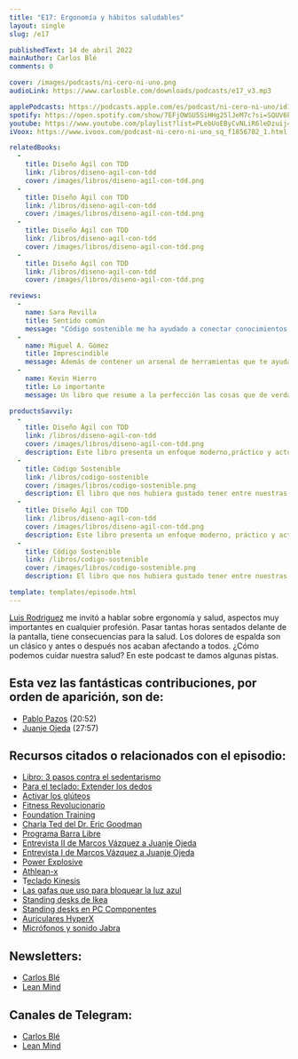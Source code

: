 ```yaml
---
title: "E17: Ergonomía y hábitos saludables"
layout: single
slug: /e17

publishedText: 14 de abril 2022
mainAuthor: Carlos Blé
comments: 0

cover: /images/podcasts/ni-cero-ni-uno.png
audioLink: https://www.carlosble.com/downloads/podcasts/e17_v3.mp3

applePodcasts: https://podcasts.apple.com/es/podcast/ni-cero-ni-uno/id1494641496
spotify: https://open.spotify.com/show/7EFjOWSU5SiHHg25lJeM7c?si=SQUV6kwuTl-dUN4t3QusqA&nd=1
youtube: https://www.youtube.com/playlist?list=PLebUoEByCvNLiR6leDzuij4C0PrjX-0Uq
iVoox: https://www.ivoox.com/podcast-ni-cero-ni-uno_sq_f1856702_1.html

relatedBooks:
  -
    title: Diseño Ágil con TDD
    link: /libros/diseno-agil-con-tdd
    cover: /images/libros/diseno-agil-con-tdd.png
  -
    title: Diseño Ágil con TDD
    link: /libros/diseno-agil-con-tdd
    cover: /images/libros/diseno-agil-con-tdd.png
  -
    title: Diseño Ágil con TDD
    link: /libros/diseno-agil-con-tdd
    cover: /images/libros/diseno-agil-con-tdd.png
  -
    title: Diseño Ágil con TDD
    link: /libros/diseno-agil-con-tdd
    cover: /images/libros/diseno-agil-con-tdd.png

reviews:
  -
    name: Sara Revilla
    title: Sentido común
    message: "Código sostenible me ha ayudado a conectar conocimientos que ni siquiera sabía que tenía. Carlos Blé explica y justifica los conceptos del código sostenible de tal manera que se convierten en sentido común."
  -
    name: Miguel A. Gómez
    title: Imprescindible
    message: Además de contener un arsenal de herramientas que te ayudaran a mejorar tu técnica como developer, es muy ameno. El mejor libro de programación en español que podrás encontrar.
  -
    name: Kevin Hierro
    title: Lo importante
    message: Un libro que resume a la perfección las cosas que de verdad aportan y se aplican en el día a día

productsSavvily:
  -
    title: Diseño Ágil con TDD
    link: /libros/diseno-agil-con-tdd
    cover: /images/libros/diseno-agil-con-tdd.png
    description: Este libro presenta un enfoque moderno,práctico y actualizado de TDD, con diferentes lenguajes de programación, apto para cualquier persona que desarrolle software.
  -
    title: Código Sostenible
    link: /libros/codigo-sostenible
    cover: /images/libros/codigo-sostenible.png
    description: El libro que nos hubiera gustado tener entre nuestras manos cuando estábamos aprendiendo a programar.
  -
    title: Diseño Ágil con TDD
    link: /libros/diseno-agil-con-tdd
    cover: /images/libros/diseno-agil-con-tdd.png
    description: Este libro presenta un enfoque moderno, práctico y actualizado de TDD, con diferentes lenguajes de programación, apto para cualquier persona que desarrolle software.
  -
    title: Código Sostenible
    link: /libros/codigo-sostenible
    cover: /images/libros/codigo-sostenible.png
    description: El libro que nos hubiera gustado tener entre nuestras manos cuando estábamos aprendiendo a programar.

template: templates/episode.html
---
```


[Luis Rodriguez](https://www.linkedin.com/in/luis-gabriel-rodr%C3%ADguez-alejos-8ba69237/) me invitó a hablar sobre ergonomía y salud, aspectos muy importantes en cualquier profesión. Pasar tantas horas sentados delante de la pantalla, tiene consecuencias para la salud. Los dolores de espalda son un clásico y antes o después nos acaban afectando a todos. ¿Cómo podemos cuidar nuestra salud? En este podcast te damos algunas pistas. 

## Esta vez las fantásticas contribuciones, por orden de aparición, son de:

* [Pablo Pazos](https://www.linkedin.com/in/pablopr) (20:52)
* [Juanje Ojeda](https://juanjeojeda.com/info/) (27:57)

## Recursos citados o relacionados con el episodio:

* [Libro: 3 pasos contra el sedentarismo](https://www.amazon.es/pasos-contra-sedentarismo-PR%C3%81CTICA/dp/8491875069)
* [Para el teclado: Extender los dedos](https://juanjeojeda.com/extender-los-dedos/)
* [Activar los glúteos](https://juanjeojeda.com/gluteos-activos/)
* [Fitness Revolucionario](https://www.fitnessrevolucionario.com/)
* [Foundation Training](https://www.foundationtraining.com/)
* [Charla Ted del Dr. Eric Goodman](https://www.youtube.com/watch?v=BZcZenvWBlg)
* [Programa Barra Libre](https://www.fitnessrevolucionario.com/programas/barra-libre/)
* [Entrevista II de Marcos Vázquez a Juanje Ojeda](https://www.fitnessrevolucionario.com/2020/05/28/220-tres-pasos-contra-el-sedentarismo-juanje-ojeda/)
* [Entrevista I de Marcos Vázquez a Juanje Ojeda](https://www.fitnessrevolucionario.com/2017/09/21/salir-del-sedentarismo-juanje-ojeda/)
* [Power Explosive](https://www.youtube.com/channel/UCQoN9oXyVuGcQWLlfcNDRgQ)
* [Athlean-x](https://www.youtube.com/channel/UCe0TLA0EsQbE-MjuHXevj2A)
* T[eclado Kinesis](https://www.carlosble.com/2008/02/my-new-ergonomic-keyboard/)
* [Las gafas que uso para bloquear la luz azul](https://www.amazon.com/gp/product/B019DMZZUU/ref=ppx_yo_dt_b_asin_title_o00_s00?ie=UTF8&psc=1)
* [Standing desks de Ikea](https://www.ikea.com/gb/en/rooms/home-office/standing-desks-pub9712cc91)
* [Standing desks en PC Componentes](https://www.pccomponentes.com/digitus-da-90388-bastidor-de-mesa-electrico-con-ajuste-de-altura-62-128-cm-blanca)
* [Auriculares HyperX](https://www.hyperxgaming.com/spain/es/headsets/cloud-stinger-gaming-headset)
* [Micrófonos y sonido Jabra](https://www.jabra.es/)

## Newsletters:

* [Carlos Blé](https://www.subscribepage.com/v3z8u6)
* [Lean Mind](https://www.subscribepage.com/p3v4h5)


## Canales de Telegram:

* [Carlos Blé](https://t.me/carlosble)
* [Lean Mind](https://t.me/leanmind)